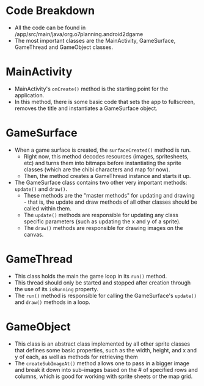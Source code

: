 # Code Breakdown
* All the code can be found in /app/src/main/java/org.o7planning.android2dgame
* The most important classes are the MainActivity, GameSurface, GameThread and GameObject classes.

# MainActivity
* MainActivity's `onCreate()` method is the starting point for the application.
* In this method, there is some basic code that sets the app to fullscreen, removes the title and instantiates a GameSurface object.

# GameSurface
* When a game surface is created, the `surfaceCreated()` method is run.
    * Right now, this method decodes resources (images, spritesheets, etc) and turns them into bitmaps before instantiating the sprite classes (which are the chibi characters and map for now).
    * Then, the method creates a GameThread instance and starts it up.
* The GameSurface class contains two other very important methods: `update()` and `draw()`.
    * These methods are the "master methods" for updating and drawing - that is, the update and draw methods of all other classes should be called within them.
    * The `update()` methods are responsible for updating any class specific parameters (such as updating the x and y of a sprite).
    * The `draw()` methods are responsible for drawing images on the canvas.

# GameThread
* This class holds the main the game loop in its `run()` method.
* This thread should only be started and stopped after creation through the use of its `isRunning` property.
* The `run()` method is responsible for calling the GameSurface's `update()` and `draw()` methods in a loop.

# GameObject
* This class is an abstract class implemented by all other sprite classes that defines some basic properties, such as the width, height, and x and y of each, as well as methods for retrieving them
* The `createSubImageAt()` method allows one to pass in a bigger image and break it down into sub-images based on the # of specified rows and columns, which is good for working with sprite sheets or the map grid.